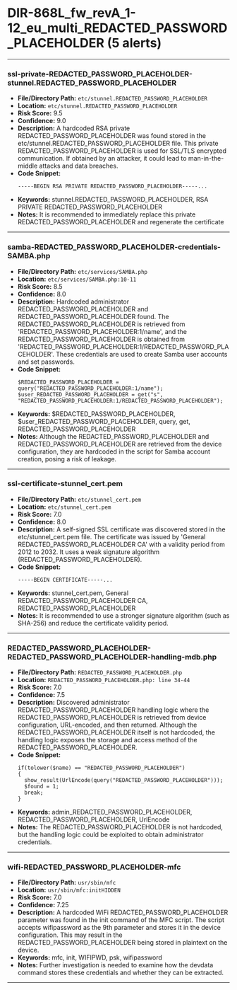 # DIR-868L_fw_revA_1-12_eu_multi_REDACTED_PASSWORD_PLACEHOLDER (5 alerts)

---

### ssl-private-REDACTED_PASSWORD_PLACEHOLDER-stunnel.REDACTED_PASSWORD_PLACEHOLDER

- **File/Directory Path:** `etc/stunnel.REDACTED_PASSWORD_PLACEHOLDER`
- **Location:** `etc/stunnel.REDACTED_PASSWORD_PLACEHOLDER`
- **Risk Score:** 9.5
- **Confidence:** 9.0
- **Description:** A hardcoded RSA private REDACTED_PASSWORD_PLACEHOLDER was found stored in the etc/stunnel.REDACTED_PASSWORD_PLACEHOLDER file. This private REDACTED_PASSWORD_PLACEHOLDER is used for SSL/TLS encrypted communication. If obtained by an attacker, it could lead to man-in-the-middle attacks and data breaches.
- **Code Snippet:**
  ```
  -----BEGIN RSA PRIVATE REDACTED_PASSWORD_PLACEHOLDER-----...
  ```
- **Keywords:** stunnel.REDACTED_PASSWORD_PLACEHOLDER, RSA PRIVATE REDACTED_PASSWORD_PLACEHOLDER
- **Notes:** It is recommended to immediately replace this private REDACTED_PASSWORD_PLACEHOLDER and regenerate the certificate

---
### samba-REDACTED_PASSWORD_PLACEHOLDER-credentials-SAMBA.php

- **File/Directory Path:** `etc/services/SAMBA.php`
- **Location:** `etc/services/SAMBA.php:10-11`
- **Risk Score:** 8.5
- **Confidence:** 8.0
- **Description:** Hardcoded administrator REDACTED_PASSWORD_PLACEHOLDER and REDACTED_PASSWORD_PLACEHOLDER found. The REDACTED_PASSWORD_PLACEHOLDER is retrieved from 'REDACTED_PASSWORD_PLACEHOLDER:1/name', and the REDACTED_PASSWORD_PLACEHOLDER is obtained from 'REDACTED_PASSWORD_PLACEHOLDER:1/REDACTED_PASSWORD_PLACEHOLDER'. These credentials are used to create Samba user accounts and set passwords.
- **Code Snippet:**
  ```
  $REDACTED_PASSWORD_PLACEHOLDER = query("REDACTED_PASSWORD_PLACEHOLDER:1/name");
  $user_REDACTED_PASSWORD_PLACEHOLDER = get("s", "REDACTED_PASSWORD_PLACEHOLDER:1/REDACTED_PASSWORD_PLACEHOLDER");
  ```
- **Keywords:** $REDACTED_PASSWORD_PLACEHOLDER, $user_REDACTED_PASSWORD_PLACEHOLDER, query, get, REDACTED_PASSWORD_PLACEHOLDER
- **Notes:** Although the REDACTED_PASSWORD_PLACEHOLDER and REDACTED_PASSWORD_PLACEHOLDER are retrieved from the device configuration, they are hardcoded in the script for Samba account creation, posing a risk of leakage.

---
### ssl-certificate-stunnel_cert.pem

- **File/Directory Path:** `etc/stunnel_cert.pem`
- **Location:** `etc/stunnel_cert.pem`
- **Risk Score:** 7.0
- **Confidence:** 8.0
- **Description:** A self-signed SSL certificate was discovered stored in the etc/stunnel_cert.pem file. The certificate was issued by 'General REDACTED_PASSWORD_PLACEHOLDER CA' with a validity period from 2012 to 2032. It uses a weak signature algorithm (REDACTED_PASSWORD_PLACEHOLDER).
- **Code Snippet:**
  ```
  -----BEGIN CERTIFICATE-----...
  ```
- **Keywords:** stunnel_cert.pem, General REDACTED_PASSWORD_PLACEHOLDER CA, REDACTED_PASSWORD_PLACEHOLDER
- **Notes:** It is recommended to use a stronger signature algorithm (such as SHA-256) and reduce the certificate validity period.

---
### REDACTED_PASSWORD_PLACEHOLDER-REDACTED_PASSWORD_PLACEHOLDER-handling-mdb.php

- **File/Directory Path:** `REDACTED_PASSWORD_PLACEHOLDER.php`
- **Location:** `REDACTED_PASSWORD_PLACEHOLDER.php: line 34-44`
- **Risk Score:** 7.0
- **Confidence:** 7.5
- **Description:** Discovered administrator REDACTED_PASSWORD_PLACEHOLDER handling logic where the REDACTED_PASSWORD_PLACEHOLDER is retrieved from device configuration, URL-encoded, and then returned. Although the REDACTED_PASSWORD_PLACEHOLDER itself is not hardcoded, the handling logic exposes the storage and access method of the REDACTED_PASSWORD_PLACEHOLDER.
- **Code Snippet:**
  ```
  if(tolower($name) == "REDACTED_PASSWORD_PLACEHOLDER")
  {
  	show_result(UrlEncode(query("REDACTED_PASSWORD_PLACEHOLDER")));
  	$found = 1;
  	break;
  }
  ```
- **Keywords:** admin_REDACTED_PASSWORD_PLACEHOLDER, REDACTED_PASSWORD_PLACEHOLDER, UrlEncode
- **Notes:** The REDACTED_PASSWORD_PLACEHOLDER is not hardcoded, but the handling logic could be exploited to obtain administrator credentials.

---
### wifi-REDACTED_PASSWORD_PLACEHOLDER-mfc

- **File/Directory Path:** `usr/sbin/mfc`
- **Location:** `usr/sbin/mfc:initHIDDEN`
- **Risk Score:** 7.0
- **Confidence:** 7.25
- **Description:** A hardcoded WiFi REDACTED_PASSWORD_PLACEHOLDER parameter was found in the init command of the MFC script. The script accepts wifipassword as the 9th parameter and stores it in the device configuration. This may result in the REDACTED_PASSWORD_PLACEHOLDER being stored in plaintext on the device.
- **Keywords:** mfc, init, WIFIPWD, psk, wifipassword
- **Notes:** Further investigation is needed to examine how the devdata command stores these credentials and whether they can be extracted.

---
